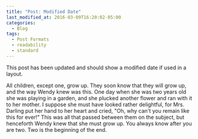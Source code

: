 ```yaml
---
title: "Post: Modified Date"
last_modified_at: 2016-03-09T16:20:02-05:00
categories:
  - Blog
tags:
  - Post Formats
  - readability
  - standard
---
```




This post has been updated and should show a modified date if used in a layout.

All children, except one, grow up. They soon know that they will grow up, and the way Wendy knew was this. One day when she was two years old she was playing in a garden, and she plucked another flower and ran with it to her mother. I suppose she must have looked rather delightful, for Mrs. Darling put her hand to her heart and cried, "Oh, why can't you remain like this for ever!" This was all that passed between them on the subject, but henceforth Wendy knew that she must grow up. You always know after you are two. Two is the beginning of the end.

